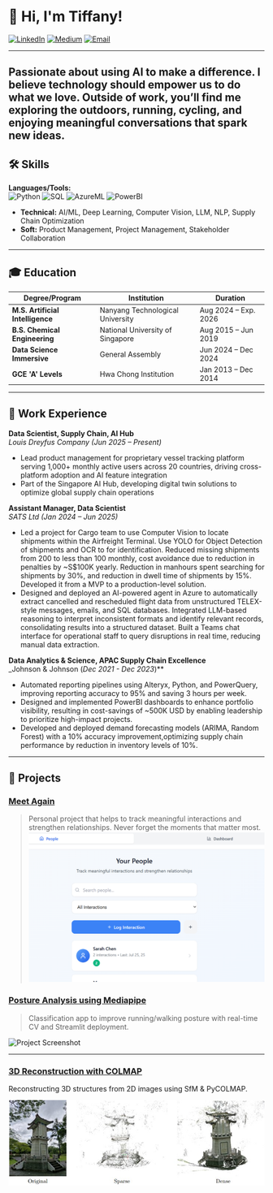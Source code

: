 # 👋 Hi, I'm Tiffany!

[![LinkedIn](https://img.shields.io/badge/LinkedIn-blue?logo=linkedin&logoColor=white)](https://www.linkedin.com/in/tiffanytgr/)
[![Medium](https://img.shields.io/badge/Medium-black?logo=medium&logoColor=white)](https://medium.com/@tiffany.tgr)
[![Email](https://img.shields.io/badge/Email-D14836?logo=gmail&logoColor=white)](mailto:tiffanytan.gr@gmail.com)

---
Passionate about using AI to make a difference. I believe technology should empower us to do what we love. Outside of work, you’ll find me exploring the outdoors, running, cycling, and enjoying meaningful conversations that spark new ideas.
---

## 🛠 Skills

**Languages/Tools:**  
![Python](https://img.shields.io/badge/Python-3776AB?logo=python&logoColor=white)
![SQL](https://img.shields.io/badge/SQL-4479A1?logo=postgresql&logoColor=white)
![AzureML](https://img.shields.io/badge/Azure-0078D4?logo=microsoft-azure&logoColor=white)
![PowerBI](https://img.shields.io/badge/PowerBI-F2C811?logo=powerbi&logoColor=black)

- **Technical:** AI/ML, Deep Learning, Computer Vision, LLM, NLP, Supply Chain Optimization 
- **Soft:** Product Management, Project Management, Stakeholder Collaboration

---

## 🎓 Education

| Degree/Program                  | Institution                        | Duration                  |
|----------------------------------|------------------------------------|---------------------------|
| **M.S. Artificial Intelligence** | Nanyang Technological University   | Aug 2024 – Exp. 2026      |
| **B.S. Chemical Engineering**    | National University of Singapore   | Aug 2015 – Jun 2019       |
| **Data Science Immersive**       | General Assembly                   | Jun 2024 – Dec 2024       |
| **GCE 'A' Levels**               | Hwa Chong Institution              | Jan 2013 – Dec 2014       |

---

## 💼 Work Experience

**Data Scientist, Supply Chain, AI Hub**  
_Louis Dreyfus Company (Jun 2025 – Present)_  
- Lead product management for proprietary vessel tracking platform serving 1,000+ monthly active users across 20 countries, driving cross-platform adoption and AI feature integration
- Part of the Singapore AI Hub, developing digital twin solutions to optimize global supply chain operations

**Assistant Manager, Data Scientist**  
_SATS Ltd (Jan 2024 – Jun 2025)_  
- Led a project for Cargo team to use Computer Vision to locate shipments within the Airfreight Terminal. Use YOLO for Object Detection of shipments and OCR to for identification. Reduced missing shipments from 200 to less than 100 monthly, cost avoidance due to reduction in penalties by ~S$100K yearly. Reduction in manhours spent searching for shipments by 30%, and reduction in dwell time of shipments by 15%. Developed it from a MVP to a production-level solution.
- Designed and deployed an AI-powered agent in Azure to automatically extract cancelled and rescheduled flight data from unstructured TELEX-style messages, emails, and SQL databases. Integrated LLM-based reasoning to interpret inconsistent formats and identify relevant records, consolidating results into a structured dataset. Built a Teams chat interface for operational staff to query disruptions in real time, reducing manual data extraction.

**Data Analytics & Science, APAC Supply Chain Excellence**  
_Johnson & Johnson (_Dec 2021 - Dec 2023_)**
- Automated reporting pipelines using Alteryx, Python, and PowerQuery, improving reporting accuracy to 95% and saving 3 hours per week.
- Designed and implemented PowerBI dashboards to enhance portfolio visibility, resulting in cost-savings of ~500K USD by enabling leadership to prioritize high-impact projects.
- Developed and deployed demand forecasting models (ARIMA, Random Forest) with a 10% accuracy improvement,optimizing supply chain performance by reduction in inventory levels of 10%. 

---

## 🚀 Projects

### [Meet Again](https://meet-again-1.web.app/)
> Personal project that helps to track meaningful interactions and strengthen relationships. Never forget the moments that matter most.
![Project Screenshot](images/meet-again.png)

### [Posture Analysis using Mediapipe](https://github.com/tiffanytgr/posture-analysis-app)
> Classification app to improve running/walking posture with real-time CV and Streamlit deployment.

![Project Screenshot](images/streamlit-app-demo.gif)

---

### [3D Reconstruction with COLMAP](https://github.com/tiffanytgr/MSAI_6121_compvision/tree/main/Project)
Reconstructing 3D structures from 2D images using SfM & PyCOLMAP.

![Project Screenshot](images/ntu-confucius.jpg)
